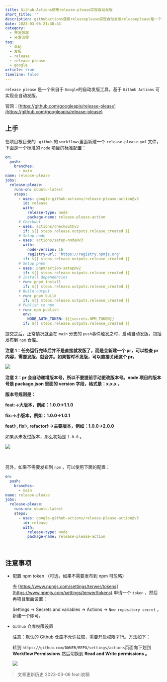 ```yaml
---
title: Github-Actions使用release-please实现自动发版
short_title: ''
description: githubactions使用releaseplease实现自动发版​releaseplease​​是一个来自于google​​的自动发版工具基于githubactions​可实现全自动发版。官网_https_githubcomgoogleapisreleaseplease上手在项目根目录的github​的workflows​里面新建一个releasepleaseyml​文件下面是一个标准的node​项目的标准配置_on_push_branches_mainname_releasepleasejobs_r
date: 2023-03-06 21:38:33
category:
  - 开发效率
  - 开发流程
tag:
  - 自动
  - 发版
  - release
  - release-please
  - google
article: true
timeline: false
---
```

​`release please`​​ 是一个来自于 `Google`​​ 的自动发版工具，基于 `Github Actions`​ 可实现全自动发版。

官网：[https://github.com/googleapis/release-please](https://github.com/googleapis/release-please)

## 上手

在项目根目录的 `.github`​ 的 `workflows`​ 里面新建一个 `release-please.yml`​ 文件，下面是一个标准的 `node`​ 项目的标准配置：

```yaml
on:
  push:
    branches:
      - main
name: release-please
jobs:
  release-please:
    runs-on: ubuntu-latest
    steps:
      - uses: google-github-actions/release-please-action@v3
        id: release
        with:
          release-type: node
          package-name: release-please-action
      # Checkout
      - uses: actions/checkout@v3
        if: ${{ steps.release.outputs.release_created }}
      # Setup node
      - uses: actions/setup-node@v3
        with:
          node-version: 16
          registry-url: 'https://registry.npmjs.org'
        if: ${{ steps.release.outputs.release_created }}
      # Setup pnpm
      - uses: pnpm/action-setup@v2
        if: ${{ steps.release.outputs.release_created }}
      # Install dependencies
      - run: pnpm install
        if: ${{ steps.release.outputs.release_created }}
      # Build output
      - run: pnpm build
        if: ${{ steps.release.outputs.release_created }}
      # Publish to npm
      - run: npm publish
        env:
          NODE_AUTH_TOKEN: ${{secrets.NPM_TOKEN}}
        if: ${{ steps.release.outputs.release_created }}
```

提交之后，正常情况就会在 `main`​​ 分支的 `push`​​ 事件触发之时，启动自动发版，包括发布到 `npm`​​ 仓库。

**注意 1：任务运行完毕后并不是直接就发版了，而是会新建一个 pr，可以检查 pr 内容，需要发版，就合并。如果暂时不发版，可以直接关闭这个 pr。**

​![](https://static.terwergreen.com/test/202303062218788.png)​

**注意 2：pr 会自动递增版本号，所以不要提前手动更改版本号。node 项目的版本号是 package.json 里面的 version 字段，格式是：x.x.x 。**

**版本号规则是：**

**feat:-&gt;大版本，例如：1.0.0-&gt;1.1.0**

**fix:-&gt;小版本，例如：1.0.0-&gt;1.0.1**

**feat!:,  fix!:, refactor!:-&gt;主要版本，例如：1.0.0-&gt;2.0.0**

如果从未发过版本，那么初始是 `1.0.0`​ 。

​![](https://static.terwergreen.com/test/202303062219276.png)​

‍

另外，如果不需要发布到 `npm`​ ，可以使用下面的配置：

```yaml
on:
  push:
    branches:
      - main
name: release-please
jobs:
  release-please:
    runs-on: ubuntu-latest
    steps:
      - uses: google-github-actions/release-please-action@v3
        id: release
        with:
          release-type: node
          package-name: release-please-action
```

‍

## 注意事项

* 配置 npm token （可选，如果不需要发布到 npm 可忽略）

  去 [https://www.npmjs.com/settings/terwer/tokens](https://www.npmjs.com/settings/terwer/tokens) 申请一个 `token`​ ，然后再项目里面设置：

  Settings -> Secrets and variables -> Actions -> `New repository secret`​ ，新建一个即可。

* ​`Github`​ 仓库权限设置

  注意：默认的 Github 仓库不允许拉取，需要开启权限才行。方法如下：

  转到 `https://github.com/OWNER/REPO/settings/actions`​ 页面向下划到 **Workflow Permissions** 然后切换到 **Read and Write permissions 。**

  ​![](https://static.terwergreen.com/test/202303062150540.png)​

> 文章更新历史
> 2023-03-06 feat:初稿

‍